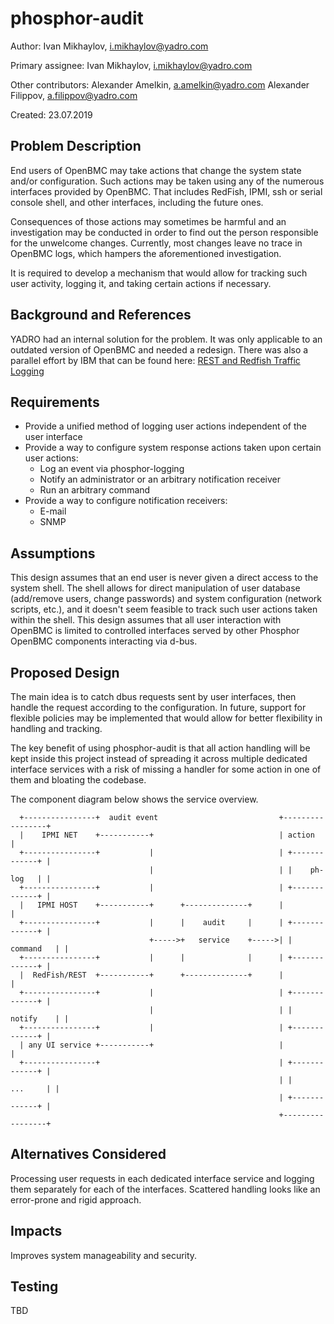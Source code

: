 # phosphor-audit

Author:
  Ivan Mikhaylov, [i.mikhaylov@yadro.com](mailto:i.mikhaylov@yadro.com)

Primary assignee:
  Ivan Mikhaylov, [i.mikhaylov@yadro.com](mailto:i.mikhaylov@yadro.com)

Other contributors:
  Alexander Amelkin, [a.amelkin@yadro.com](mailto:a.amelkin@yadro.com)
  Alexander Filippov, [a.filippov@yadro.com](mailto:a.filippov@yadro.com)

Created:
  23.07.2019

## Problem Description

End users of OpenBMC may take actions that change the system state and/or
configuration. Such actions may be taken using any of the numerous interfaces
provided by OpenBMC. That includes RedFish, IPMI, ssh or serial console shell,
and other interfaces, including the future ones.

Consequences of those actions may sometimes be harmful and an investigation may
be conducted in order to find out the person responsible for the unwelcome
changes. Currently, most changes leave no trace in OpenBMC logs, which hampers
the aforementioned investigation.

It is required to develop a mechanism that would allow for tracking such
user activity, logging it, and taking certain actions if necessary.

## Background and References

YADRO had an internal solution for the problem. It was only applicable to an
outdated version of OpenBMC and needed a redesign. There was also a parallel
effort by IBM that can be found here:
[REST and Redfish Traffic Logging](https://gerrit.openbmc-project.xyz/c/openbmc/bmcweb/+/22699)

## Requirements

 * Provide a unified method of logging user actions independent of the user
   interface
 * Provide a way to configure system response actions taken upon certain user
   actions:
   * Log an event via phosphor-logging
   * Notify an administrator or an arbitrary notification receiver
   * Run an arbitrary command
 * Provide a way to configure notification receivers:
   * E-mail
   * SNMP

## Assumptions

This design assumes that an end user is never given a direct access to the
system shell. The shell allows for direct manipulation of user database
(add/remove users, change passwords) and system configuration (network scripts,
etc.), and it doesn't seem feasible to track such user actions taken within the
shell. This design assumes that all user interaction with OpenBMC is limited to
controlled interfaces served by other Phosphor OpenBMC components interacting
via d-bus.

## Proposed Design

The main idea is to catch dbus requests sent by user interfaces, then handle the
request according to the configuration. In future, support for flexible policies
may be implemented that would allow for better flexibility in handling and
tracking.

The key benefit of using phosphor-audit is that all action handling will be kept
inside this project instead of spreading it across multiple dedicated interface
services with a risk of missing a handler for some action in one of them and
bloating the codebase.

The component diagram below shows the service overview.

```ascii
  +----------------+  audit event                           +-----------------+
  |    IPMI NET    +-----------+                            | action          |
  +----------------+           |                            | +-------------+ |
                               |                            | |    ph-log   | |
  +----------------+           |                            | +-------------+ |
  |   IPMI HOST    +-----------+      +--------------+      |                 |
  +----------------+           |      |    audit     |      | +-------------+ |
                               +----->+   service    +----->| |   command   | |
  +----------------+           |      |              |      | +-------------+ |
  |  RedFish/REST  +-----------+      +--------------+      |                 |
  +----------------+           |                            | +-------------+ |
                               |                            | |   notify    | |
  +----------------+           |                            | +-------------+ |
  | any UI service +-----------+                            |                 |
  +----------------+                                        | +-------------+ |
                                                            | |     ...     | |
                                                            | +-------------+ |
                                                            +-----------------+
```

## Alternatives Considered

Processing user requests in each dedicated interface service and logging
them separately for each of the interfaces. Scattered handling looks like
an error-prone and rigid approach.

## Impacts

Improves system manageability and security.

## Testing
TBD
